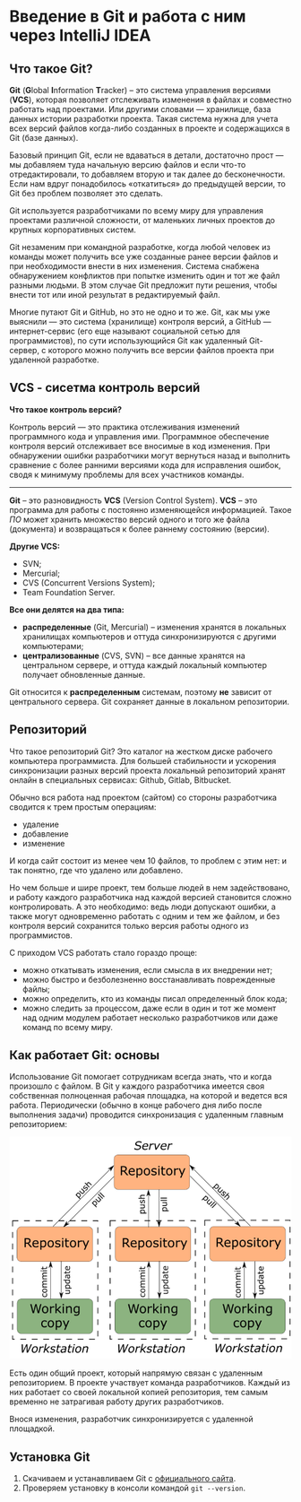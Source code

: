
# Введение в Git и работа с ним через IntelliJ IDEA

## Что такое Git?

**Git** (**G**lobal **I**nformation **T**racker) – это система управления версиями (**VCS**), которая позволяет отслеживать
изменения в файлах и совместно работать над проектами. Или другими словами — хранилище, база данных истории разработки
проекта. Такая система нужна для учета всех версий файлов когда-либо созданных в проекте и содержащихся в Git (базе
данных).

Базовый принцип Git, если не вдаваться в детали, достаточно прост — мы добавляем туда начальную версию файлов и если
что-то отредактировали, то добавляем вторую и так далее до бесконечности. Если нам вдруг понадобилось «откатиться» до
предыдущей версии, то Git без проблем позволяет это сделать.

Git используется разработчиками по всему миру для управления проектами различной сложности, от маленьких личных проектов
до крупных корпоративных систем.

Git незаменим при командной разработке, когда любой человек из команды может получить все уже созданные ранее версии
файлов и при необходимости внести в них изменения. Система снабжена обнаружением конфликтов при попытке изменить один и
тот же файл разными людьми. В этом случае Git предложит пути решения, чтобы внести тот или иной результат в
редактируемый файл.

Многие путают Git и GitHub, но это не одно и то же. Git, как мы уже выяснили — это система (хранилище) контроля версий,
а GitHub — интернет-сервис (его еще называют социальной сетью для программистов), по сути использующийся Git как
удаленный Git-сервер, с которого можно получить все версии файлов проекта при удаленной разработке.

## VCS - сисетма контроль версий

**Что такое контроль версий?**

Контроль версий — это практика отслеживания изменений программного кода и управления ими. Программное обеспечение
контроля версий отслеживает все вносимые в код изменения.
При обнаружении ошибки разработчики могут вернуться назад и выполнить сравнение с более ранними версиями кода для
исправления ошибок, сводя к минимуму проблемы для всех участников команды.

___

**Git** – это разновидность **VCS** (Version Control System). **VCS** – это программа для работы с постоянно
изменяющейся информацией. Такое _ПО_ может хранить множество версий одного и того же файла (документа) и возвращаться к
более раннему состоянию (версии).

**Другие VCS:**

* SVN;
* Mercurial;
* CVS (Concurrent Versions System);
* Team Foundation Server.

**Все они делятся на два типа:**

* **распределенные** (Git, Mercurial) – изменения хранятся в локальных хранилищах компьютеров и оттуда синхронизируются
  с другими компьютерами;
* **централизованные** (CVS, SVN) – все данные хранятся на центральном сервере, и оттуда каждый локальный компьютер
  получает обновленные данные.

Git относится к **распределенным** системам, поэтому **не** зависит от центрального сервера. Git сохраняет данные в
локальном репозитории.

## Репозиторий

Что такое репозиторий Git?
Это каталог на жестком диске рабочего компьютера программиста. Для большей стабильности и ускорения синхронизации разных
версий проекта локальный репозиторий хранят онлайн в специальных сервисах: Github, Gitlab, Bitbucket.

Обычно вся работа над проектом (сайтом) со стороны разработчика сводится к трем простым операциям:

* удаление
* добавление
* изменение

И когда сайт состоит из менее чем 10 файлов, то проблем с этим нет: и так понятно, где что удалено или добавлено.

Но чем больше и шире проект, тем больше людей в нем задействовано, и работу каждого разработчика над каждой версией
становится сложно контролировать. А это необходимо: ведь люди допускают ошибки, а также могут одновременно работать с
одним и тем же файлом, и без контроля версий сохранится только версия работы одного из программистов.

С приходом VCS работать стало гораздо проще:

* можно откатывать изменения, если смысла в их внедрении нет;
* можно быстро и безболезненно восстанавливать поврежденные файлы;
* можно определить, кто из команды писал определенный блок кода;
* можно следить за процессом, даже если в один и тот же момент над одним модулем работает несколько разработчиков или
  даже команд по всему миру.

## Как работает Git: основы

Использование Git помогает сотрудникам всегда знать, что и когда произошло с файлом. В Git у каждого разработчика
имеется своя собственная полноценная рабочая площадка, на которой и ведется вся работа.
Периодически (обычно в конце рабочего дня либо после выполнения задачи) проводится синхронизация с удаленным главным
репозиторием:

<img src="https://github.com/ait-tr/cohort37.1/blob/main/linux_git/lesson_01/2c50a2b0f9f45871478ce777ccf85b45.png?raw=true"/>


Есть один общий проект, который напрямую связан с удаленным репозиторием. В проекте участвует команда разработчиков.
Каждый из них работает со своей локальной копией репозитория, тем самым временно не затрагивая работу других
разработчиков.

Внося изменения, разработчик синхронизируется с удаленной площадкой.

## Установка Git

1. Скачиваем и устанавливаем Git с [официального сайта](https://git-scm.com/).
2. Проверяем установку в консоли командой `git --version`.

